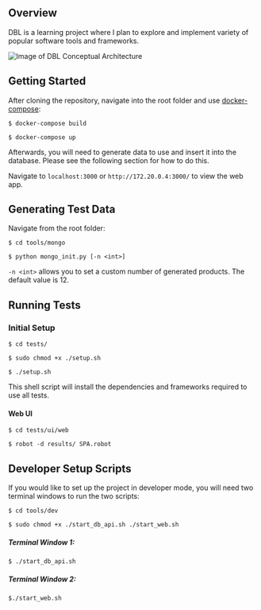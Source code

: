 ## Overview
DBL is a learning project where I plan to explore and implement variety of popular software tools and frameworks. 

![Image of DBL Conceptual Architecture](https://i.ibb.co/FXnQXdD/dbl-Conceptual-Architecture-June-2019.png)

## Getting Started

After cloning the repository, navigate into the root folder and use [docker-compose](https://docs.docker.com/compose/):

`$ docker-compose build`

`$ docker-compose up`

Afterwards, you will need to generate data to use and insert it into the database. Please see the following section for how to do this. 

Navigate to `localhost:3000` or `http://172.20.0.4:3000/` to view the web app. 

## Generating Test Data

Navigate from the root folder:

`$ cd tools/mongo`

`$ python mongo_init.py [-n <int>]`

`-n <int>` allows you to set a custom number of generated products. The default value is 12.

## Running Tests

### Initial Setup

`$ cd tests/`

`$ sudo chmod +x ./setup.sh`

`$ ./setup.sh`

This shell script will install the dependencies and frameworks required to use all tests.

#### Web UI

`$ cd tests/ui/web`

`$ robot -d results/ SPA.robot`

## Developer Setup Scripts

If you would like to set up the project in developer mode, you will need two terminal windows to run the two scripts:

`$ cd tools/dev`

`$ sudo chmod +x ./start_db_api.sh ./start_web.sh`

##### Terminal Window 1:

`$ ./start_db_api.sh`

##### Terminal Window 2:

`$./start_web.sh`
